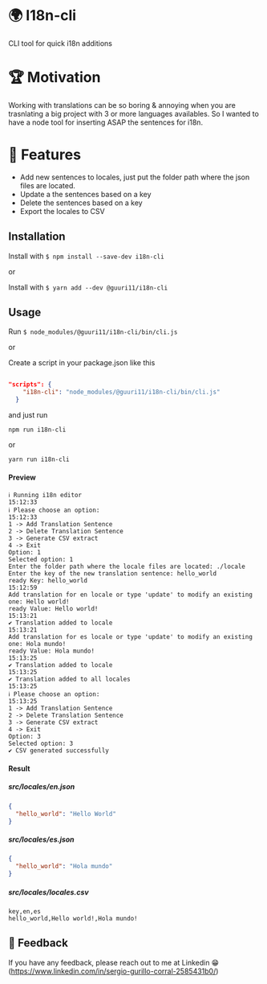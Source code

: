 
# 🌍 I18n-cli

CLI tool for quick i18n additions


# 🏆 Motivation
Working with translations can be so boring & annoying when you are trasnlating a big project with 3 or more languages availables. So I wanted to have a node tool for inserting ASAP the sentences for i18n.


# 🧪 Features

- Add new sentences to locales, just put the folder path where the json files are located.
- Update a the sentences based on a key
- Delete the sentences based on a key
- Export the locales to CSV

## Installation

Install with ```$ npm install --save-dev i18n-cli```

or

Install with ```$ yarn add --dev @guuri11/i18n-cli ```

## Usage
Run ```$ node_modules/@guuri11/i18n-cli/bin/cli.js  ```

or

Create a script in your package.json like this
```json

"scripts": {
    "i18n-cli": "node_modules/@guuri11/i18n-cli/bin/cli.js"
  }
```
and just run 

```npm run i18n-cli```

or

```yarn run i18n-cli```

#### Preview
```
ℹ Running i18n editor                                                                                                                      15:12:33
ℹ Please choose an option:                                                                                                                 15:12:33
1 -> Add Translation Sentence
2 -> Delete Translation Sentence
3 -> Generate CSV extract
4 -> Exit
Option: 1
Selected option: 1
Enter the folder path where the locale files are located: ./locale
Enter the key of the new translation sentence: hello_world
ready Key: hello_world                                                                                                                     15:12:59
Add translation for en locale or type 'update' to modify an existing one: Hello world!
ready Value: Hello world!                                                                                                                  15:13:21
✔ Translation added to locale                                                                                                              15:13:21
Add translation for es locale or type 'update' to modify an existing one: Hola mundo!
ready Value: Hola mundo!                                                                                                                   15:13:25
✔ Translation added to locale                                                                                                              15:13:25
✔ Translation added to all locales                                                                                                         15:13:25
ℹ Please choose an option:                                                                                                                 15:13:25
1 -> Add Translation Sentence
2 -> Delete Translation Sentence
3 -> Generate CSV extract
4 -> Exit
Option: 3
Selected option: 3
✔ CSV generated successfully 
```
#### Result

##### src/locales/en.json
```json
{
  "hello_world": "Hello World"
}
````

##### src/locales/es.json
```json
{
  "hello_world": "Hola mundo"
}
````

##### src/locales/locales.csv
```csv
key,en,es
hello_world,Hello world!,Hola mundo!
````

## 📝 Feedback

If you have any feedback, please reach out to me at Linkedin 😁 (https://www.linkedin.com/in/sergio-gurillo-corral-2585431b0/)

